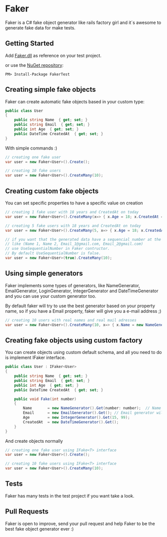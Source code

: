 # Faker
Faker is a C# fake object generator like rails factory girl and it´s awesome to generate fake data for make tests.

## Getting Started

Add [Faker.dll](https://github.com/diogolmenezes/Faker/blob/master/Binary) as reference on your test project.

or use the [NuGet repository](https://www.nuget.org/packages/FakerTest):

```
PM> Install-Package FakerTest
```

## Creating simple fake objects

Faker can create automatic fake objects based in your custom type:

```c#
public class User
{
    public string Name  { get; set; }
    public string Email  { get; set; }
    public int Age  { get; set; }
    public DateTime CreatedAt  { get; set; }
}
```

With simple commands :)

```c#
// creating one fake user
var user = new Faker<User>().Create();

// creating 10 fake users
var user = new Faker<User>().CreateMany(10);
```

## Creating custom fake objects

You can set specific properties to have a specific value on creation

```c#
// creating 1 fake user with 18 years and CreatedAt on today
var user = new Faker<User>().CreateMany(x=> { x.Age = 18; x.CreatedAt = DateTime.Now; });

// creating 5 fake users with 18 years and CreatedAt on today
var user = new Faker<User>().CreateMany(5, x=> { x.Age = 18; x.CreatedAt = DateTime.Now; });

// if you want that the generated data have a sequencial number at the end,
// like (Name 1, Name 2, Email_1@gmail.com, Email_2@gmail.com)
// use UseSequentialNumber in Faker contructor.
// By default UseSequentialNumber is false.
var user = new Faker<User>(true).CreateMany(10);
```

## Using simple generators

Faker implements some types of generators, like NameGenerator, EmailGenerator, LoginGenerator, IntegerGenerator and DateTimeGenerator and you can use your custom generator too.

By default faker will try to use the best generator based on your property name, so if you have a Email property, faker will give you a e-mail address ;)

```c#
// creating 10 users with real names and real mail adresses
var user = new Faker<User>().CreateMany(10, x=> { x.Name = new NameGenerator().Get(); x.Email = new EmailGenerator().Get() });
```

## Creating fake objects using custom factory

You can create objects using custom default schema, and all you need to do is implement IFaker<T> interface.

```c#
public class User : IFaker<User>
{
    public string Name  { get; set; }
    public string Email  { get; set; }
    public int Age  { get; set; }
    public DateTime CreatedAt  { get; set; }

    public void Fake(int number)
    {
        Name       = new NameGenerator().Get(number: number);  // Name generator will generate real names like Jhon Doe 1, Bruno Matarazo 2.
        Email      = new EmailGenerator().Get(); // Email generator will generate real mails like jhon_doe@gmail.com
        Age        = new IntegerGenerator().Get(15, 99);
        CreatedAt  = new DateTimeGenerator().Get();
    }
}
```
And create objects normally

```c#
// creating one fake user using IFake<T> interface
var user = new Faker<User>().Create();

// creating 10 fake users using IFake<T> interface
var user = new Faker<User>().CreateMany(10);
```

## Tests

Faker has many tests in the test project if you want take a look.

## Pull Requests

Faker is open to improve, send your pull request and help Faker to be the best fake object generator ever :)